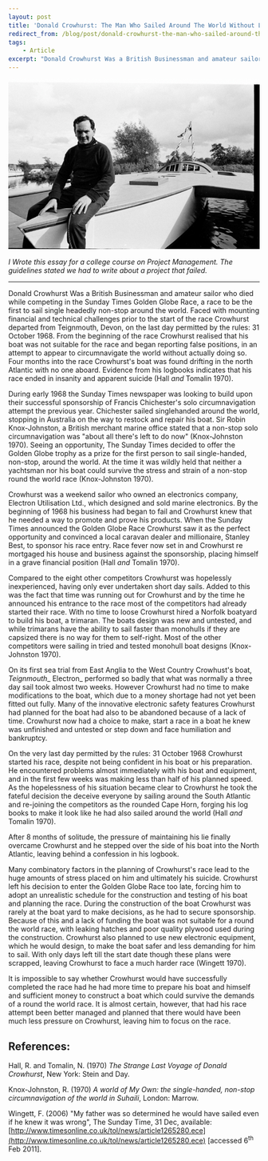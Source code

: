 ```yaml
---
layout: post
title: 'Donald Crowhurst: The Man Who Sailed Around The World Without Leaving The Atlantic'
redirect_from: /blog/post/donald-crowhurst-the-man-who-sailed-around-the-world-without-leaving-the-atlantic/
tags:
    - Article
excerpt: "Donald Crowhurst Was a British Businessman and amateur sailor who died while competing in the Sunday Times Golden Globe Race, a race to be the first to sail single headedly non-stop around the world. Faced with mounting financial and technical challenges prior to the start of the race Crowhurst departed from Teignmouth, Devon, on the last day permitted by the rules: 31 October 1968. From the beginning of the race Crowhurst realised that his boat was not suitable for the race and began reporting false positions, in an attempt to appear to circumnavigate the world without actually doing so."
---
```

![Donald Crowhurst](/media/donald-crowhurst.jpg)

_I Wrote this essay for a college course on Project Management. The guidelines stated we had to write about a project that failed._

***

Donald Crowhurst Was a British Businessman and amateur sailor who died while competing in the Sunday Times Golden Globe Race, a race to be the first to sail single headedly non-stop around the world. Faced with mounting financial and technical challenges prior to the start of the race Crowhurst departed from Teignmouth, Devon, on the last day permitted by the rules: 31 October 1968. From the beginning of the race Crowhurst realised that his boat was not suitable for the race and began reporting false positions, in an attempt to appear to circumnavigate the world without actually doing so. Four months into the race Crowhurst's boat was found drifting in the north Atlantic with no one aboard. Evidence from his logbooks indicates that his race ended in insanity and apparent suicide (Hall _and_ Tomalin 1970).

During early 1968 the Sunday Times newspaper was looking to build upon their successful sponsorship of Francis Chichester's solo circumnavigation attempt the previous year. Chichester sailed singlehanded around the world, stopping in Australia on the way to restock and repair his boat. Sir Robin Knox-Johnston, a British merchant marine office stated that a non-stop solo circumnavigation was "about all there's left to do now" (Knox-Johnston 1970). Seeing an opportunity, The Sunday Times decided to offer the Golden Globe trophy as a prize for the first person to sail single-handed, non-stop, around the world. At the time it was wildly held that neither a yachtsman nor his boat could survive the stress and strain of a non-stop round the world race (Knox-Johnston 1970).

Crowhurst was a weekend sailor who owned an electronics company, Electron Utilisation Ltd., which designed and sold marine electronics. By the beginning of 1968 his business had began to fail and Crowhurst knew that he needed a way to promote and prove his products. When the Sunday Times announced the Golden Globe Race Crowhurst saw it as the perfect opportunity and convinced a local caravan dealer and millionaire, Stanley Best, to sponsor his race entry. Race fever now set in and Crowhurst re mortgaged his house and business against the sponsorship, placing himself in a grave financial position (Hall _and_ Tomalin 1970).

Compared to the eight other competitors Crowhurst was hopelessly inexperienced, having only ever undertaken short day sails. Added to this was the fact that time was running out for Crowhurst and by the time he announced his entrance to the race most of the competitors had already started their race. With no time to loose Crowhurst hired a Norfolk boatyard to build his boat, a trimaran. The boats design was new and untested, and while trimarans have the ability to sail faster than monohulls if they are capsized there is no way for them to self-right. Most of the other competitors were sailing in tried and tested monohull boat designs (Knox-Johnston 1970).

On its first sea trial from East Anglia to the West Country Crowhust's boat, _Teignmouth__ Electron_ performed so badly that what was normally a three day sail took almost two weeks. However Crowhurst had no time to make modifications to the boat, which due to a money shortage had not yet been fitted out fully. Many of the innovative electronic safety features Crowhurst had planned for the boat had also to be abandoned because of a lack of time. Crowhurst now had a choice to make, start a race in a boat he knew was unfinished and untested or step down and face humiliation and bankruptcy.

On the very last day permitted by the rules: 31 October 1968 Crowhurst started his race, despite not being confident in his boat or his preparation. He encountered problems almost immediately with his boat and equipment, and in the first few weeks was making less than half of his planned speed. As the hopelessness of his situation became clear to Crowhurst he took the fateful decision the deceive everyone by sailing around the South Atlantic and re-joining the competitors as the rounded Cape Horn, forging his log books to make it look like he had also sailed around the world (Hall _and_ Tomalin 1970).

After 8 months of solitude, the pressure of maintaining his lie finally overcame Crowhurst and he stepped over the side of his boat into the North Atlantic, leaving behind a confession in his logbook.

Many combinatory factors in the planning of Crowhurst's race lead to the huge amounts of stress placed on him and ultimately his suicide. Crowhurst left his decision to enter the Golden Globe Race too late, forcing him to adopt an unrealistic schedule for the construction and testing of his boat and planning the race. During the construction of the boat Crowhurst was rarely at the boat yard to make decisions, as he had to secure sponsorship. Because of this and a lack of funding the boat was not suitable for a round the world race, with leaking hatches and poor quality plywood used during the construction. Crowhurst also planned to use new electronic equipment, which he would design, to make the boat safer and less demanding for him to sail. With only days left till the start date though these plans were scrapped, leaving Crowhurst to face a much harder race (Wingett 1970).

It is impossible to say whether Crowhurst would have successfully completed the race had he had more time to prepare his boat and himself and sufficient money to construct a boat which could survive the demands of a round the world race. It is almost certain, however, that had his race attempt been better managed and planned that there would have been much less pressure on Crowhurst, leaving him to focus on the race.

## References:

Hall, R. and Tomalin, N. (1970) _The Strange Last Voyage of Donald Crowhurst_, New York: Stein and Day.

Knox-Johnston, R. (1970) _A world of My Own: the single-handed, non-stop circumnavigation of the world in Suhaili_, London: Marrow.

Wingett, F. (2006) "My father was so determined he would have sailed even if he knew it was wrong", The Sunday Time, 31 Dec, available: [http://www.timesonline.co.uk/tol/news/article1265280.ece](http://www.timesonline.co.uk/tol/news/article1265280.ece) [accessed 6<sup>th</sup> Feb 2011].
